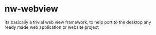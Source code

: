 # nw-webview
Its basically a trivial web view framework, to help port to the desktop  any ready made web application or website project
